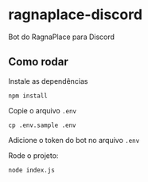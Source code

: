 # ragnaplace-discord
Bot do RagnaPlace para Discord

## Como rodar

Instale as dependências

    npm install

Copie o arquivo `.env`

    cp .env.sample .env

Adicione o token do bot no arquivo `.env`

Rode o projeto:

    node index.js
